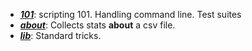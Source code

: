 - **_[101](101)_**:
 scripting 101. Handling command line. Test suites
- **_[about](about)_**:
  Collects stats **about** a csv file.
- **_[lib](lib)_**:
  Standard tricks.


